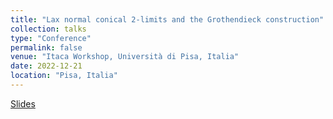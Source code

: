 ```yaml
---
title: "Lax normal conical 2-limits and the Grothendieck construction"
collection: talks
type: "Conference"
permalink: false
venue: "Itaca Workshop, Università di Pisa, Italia"
date: 2022-12-21
location: "Pisa, Italia"
---
```

[Slides](https://github.com/lucamesiti/lucamesiti.github.io/blob/4d77b60b26d4793dd1b5c8fc82751eaaaaee570f/files/Talk_Laxnlimitsgrothconstr.pdf)
